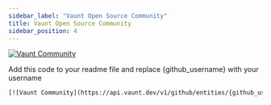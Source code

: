 ```yaml
---
sidebar_label: "Vaunt Open Source Community"
title: Vaunt Open Source Community
sidebar_position: 4
---
```


[![Vaunt Community](https://api.vaunt.dev/v1/github/entities/simonmazzaroth/badges/community)](https://community.vaunt.dev/board/simonmazzaroth)

Add this code to your readme file and replace \{github_username\} with your username 

```html
[![Vaunt Community](https://api.vaunt.dev/v1/github/entities/{github_username}/badges/community)](https://community.vaunt.dev/board/{github_username})
```
